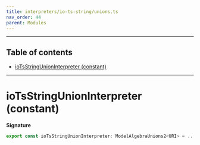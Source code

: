 ```yaml
---
title: interpreters/io-ts-string/unions.ts
nav_order: 44
parent: Modules
---
```


---

<h2 class="text-delta">Table of contents</h2>

- [ioTsStringUnionInterpreter (constant)](#iotsstringunioninterpreter-constant)

---

# ioTsStringUnionInterpreter (constant)

**Signature**

```ts
export const ioTsStringUnionInterpreter: ModelAlgebraUnions2<URI> = ...
```
